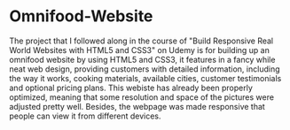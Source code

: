 # Omnifood-Website
The project that I followed along in the course of "Build Responsive Real World Websites with HTML5 and CSS3" on Udemy is for building up an omnifood website by using HTML5 and CSS3, it features in a fancy while neat web design, providing customers with detailed information, including the way it works, cooking materials, available cities, customer testimonials and optional pricing plans. This webiste has already been properly optimized, meaning that some resolution and space of the pictures were adjusted pretty well. Besides, the webpage was made responsive that people can view it from different devices.
